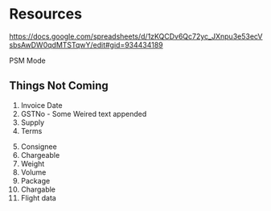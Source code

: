 # Resources

https://docs.google.com/spreadsheets/d/1zKQCDv6Qc72yc_JXnpu3e53ecVsbsAwDW0qdMTSTqwY/edit#gid=934434189

PSM Mode

## Things Not Coming

1. Invoice Date
2. GSTNo - Some Weired text appended
3. Supply
4. Terms
<!-- 5. Shipper -->
5. Consignee
6. Chargeable
7. Weight
8. Volume
9. Package
10. Chargable
11. Flight data
